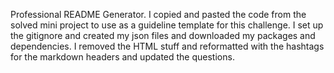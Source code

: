 Professional README Generator. I copied and pasted the code from the solved mini project to use as a guideline template for this challenge. I set up the gitignore and created my json files and downloaded my packages and dependencies. I removed the HTML stuff and reformatted with the hashtags for the markdown headers and updated the questions.